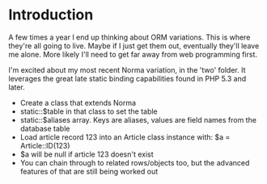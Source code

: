 Introduction
====

A few times a year I end up thinking about ORM variations. This is where they're all going to live. Maybe if I just get them out, eventually they'll leave me alone. More likely I'll need to get far away from web programming first.

I'm excited about my most recent Norma variation, in the 'two' folder. It leverages the great late static binding capabilities found in PHP 5.3 and later.

* Create a class that extends Norma
* static::$table in that class to set the table
* static::$aliases array. Keys are aliases, values are field names from the database table
* Load article record 123 into an Article class instance with: $a = Article::ID(123)
* $a will be null if article 123 doesn't exist
* You can chain through to related rows/objects too, but the advanced features of that are still being worked out
